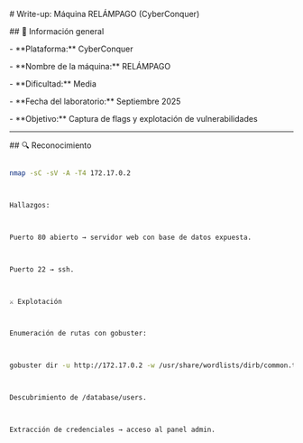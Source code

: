 \# Write-up: Máquina RELÁMPAGO (CyberConquer)



\## 📌 Información general

\- \*\*Plataforma:\*\* CyberConquer

\- \*\*Nombre de la máquina:\*\* RELÁMPAGO

\- \*\*Dificultad:\*\* Media

\- \*\*Fecha del laboratorio:\*\* Septiembre 2025

\- \*\*Objetivo:\*\* Captura de flags y explotación de vulnerabilidades



---



\## 🔍 Reconocimiento

```bash

nmap -sC -sV -A -T4 172.17.0.2



Hallazgos:



Puerto 80 abierto → servidor web con base de datos expuesta.



Puerto 22 → ssh.



⚔️ Explotación



Enumeración de rutas con gobuster:



gobuster dir -u http://172.17.0.2 -w /usr/share/wordlists/dirb/common.txt



Descubrimiento de /database/users.



Extracción de credenciales → acceso al panel admin.

